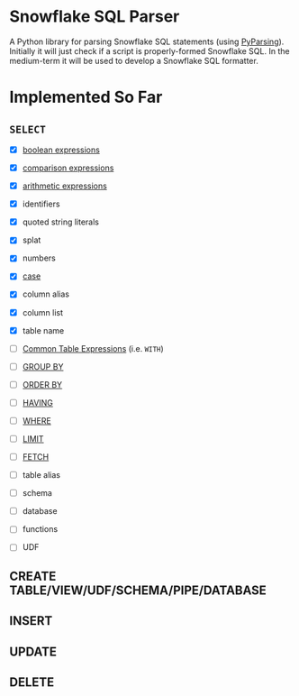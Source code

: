 # Snowflake SQL Parser

A Python library for parsing Snowflake SQL statements (using [PyParsing](https://github.com/pyparsing/pyparsing)).
Initially it will just check if a script is properly-formed Snowflake SQL.  In the medium-term it will be used to develop a Snowflake SQL formatter.


# Implemented So Far

## `SELECT`

- [X] [boolean expressions](https://docs.snowflake.net/manuals/sql-reference/operators-logical.html)
- [X] [comparison expressions](https://docs.snowflake.net/manuals/sql-reference/operators-comparison.html)
- [X] [arithmetic expressions](https://docs.snowflake.net/manuals/sql-reference/operators-arithmetic.html)
- [X] identifiers
- [X] quoted string literals
- [X] splat
- [X] numbers
- [X] [case](https://docs.snowflake.net/manuals/sql-reference/functions/case.html)
- [X] column alias
- [X] column list
- [X] table name
- [ ] [Common Table Expressions](https://docs.snowflake.net/manuals/sql-reference/constructs/with.html) (i.e. `WITH`)
- [ ] [GROUP BY](https://docs.snowflake.net/manuals/sql-reference/constructs/group-by.html)
- [ ] [ORDER BY](https://docs.snowflake.net/manuals/sql-reference/constructs/order-by.html)
- [ ] [HAVING](https://docs.snowflake.net/manuals/sql-reference/constructs/having.html)
- [ ] [WHERE](https://docs.snowflake.net/manuals/sql-reference/constructs/where.html)
- [ ] [LIMIT](https://docs.snowflake.net/manuals/sql-reference/constructs/limit.html)
- [ ] [FETCH](https://docs.snowflake.net/manuals/sql-reference/constructs/limit.html)
- [ ] table alias
- [ ] schema
- [ ] database
- [ ] functions
- [ ] UDF


## CREATE TABLE/VIEW/UDF/SCHEMA/PIPE/DATABASE

## INSERT

## UPDATE

## DELETE
